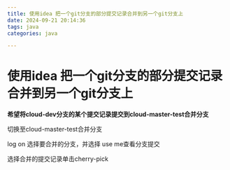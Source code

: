 ```yaml
---
title: 使用idea 把一个git分支的部分提交记录合并到另一个git分支上
date: 2024-09-21 20:14:36
tags: java
categories: java

---
```


# 使用idea 把一个git分支的部分提交记录合并到另一个git分支上

<!-- more -->

**希望将cloud-dev分支的某个提交记录提交到cloud-master-test合并分支**

切换至cloud-master-test合并分支

log on 选择要合并的分支，并选择 use me查看分支提交

选择合并的提交记录单击cherry-pick

